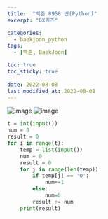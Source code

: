 ```yaml
---
title:  "백준 8958 번(Python)"
excerpt: "OX퀴즈"

categories:
  - baekjoon_python
tags:
  - [백준, BaekJoon]

toc: true
toc_sticky: true
 
date: 2022-08-08
last_modified_at: 2022-08-08
---
```


![image](https://user-images.githubusercontent.com/106606698/183396977-e9670364-4b23-41e0-935f-4c977d977299.png)
![image](https://user-images.githubusercontent.com/106606698/183396980-8f3ec330-6379-4adb-a5aa-f070720a57e7.png)
 
```python
t = int(input())
num = 0
result = 0
for i in range(t):
    temp = list(input())
    num = 0
    result = 0
    for j in range(len(temp)):
        if temp[j] == 'O':
            num+=1
        else:
            num=0
        result += num
    print(result)
```  
